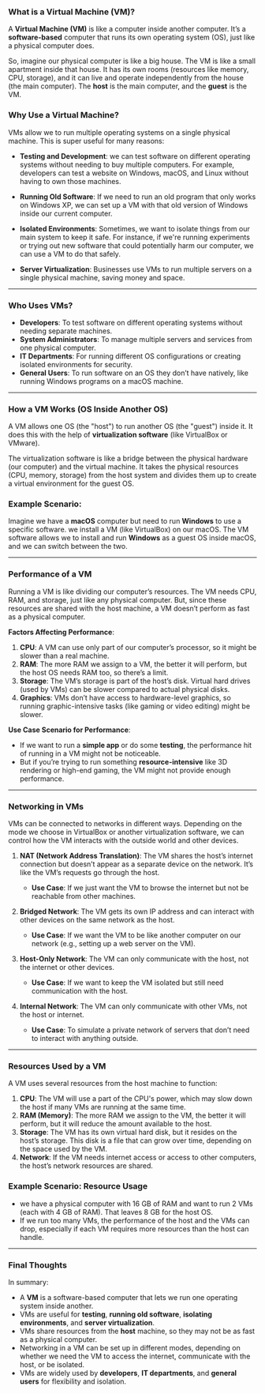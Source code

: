 ### **What is a Virtual Machine (VM)?**

A **Virtual Machine (VM)** is like a computer inside another computer. It’s a **software-based** computer that runs its own operating system (OS), just like a physical computer does. 

So, imagine our physical computer is like a big house. The VM is like a small apartment inside that house. It has its own rooms (resources like memory, CPU, storage), and it can live and operate independently from the house (the main computer). The **host** is the main computer, and the **guest** is the VM.

### **Why Use a Virtual Machine?**

VMs allow we to run multiple operating systems on a single physical machine. This is super useful for many reasons:

- **Testing and Development**: we can test software on different operating systems without needing to buy multiple computers. For example, developers can test a website on Windows, macOS, and Linux without having to own those machines.
  
- **Running Old Software**: If we need to run an old program that only works on Windows XP, we can set up a VM with that old version of Windows inside our current computer.

- **Isolated Environments**: Sometimes, we want to isolate things from our main system to keep it safe. For instance, if we're running experiments or trying out new software that could potentially harm our computer, we can use a VM to do that safely.

- **Server Virtualization**: Businesses use VMs to run multiple servers on a single physical machine, saving money and space.

---

### **Who Uses VMs?**

- **Developers**: To test software on different operating systems without needing separate machines.
- **System Administrators**: To manage multiple servers and services from one physical computer.
- **IT Departments**: For running different OS configurations or creating isolated environments for security.
- **General Users**: To run software on an OS they don’t have natively, like running Windows programs on a macOS machine.

---

### **How a VM Works (OS Inside Another OS)**

A VM allows one OS (the "host") to run another OS (the "guest") inside it. It does this with the help of **virtualization software** (like VirtualBox or VMware). 

The virtualization software is like a bridge between the physical hardware (our computer) and the virtual machine. It takes the physical resources (CPU, memory, storage) from the host system and divides them up to create a virtual environment for the guest OS.

### **Example Scenario**:
Imagine we have a **macOS** computer but need to run **Windows** to use a specific software. we install a VM (like VirtualBox) on our macOS. The VM software allows we to install and run **Windows** as a guest OS inside macOS, and we can switch between the two.

---

### **Performance of a VM**

Running a VM is like dividing our computer’s resources. The VM needs CPU, RAM, and storage, just like any physical computer. But, since these resources are shared with the host machine, a VM doesn’t perform as fast as a physical computer.

**Factors Affecting Performance**:
1. **CPU**: A VM can use only part of our computer’s processor, so it might be slower than a real machine.
2. **RAM**: The more RAM we assign to a VM, the better it will perform, but the host OS needs RAM too, so there’s a limit.
3. **Storage**: The VM’s storage is part of the host’s disk. Virtual hard drives (used by VMs) can be slower compared to actual physical disks.
4. **Graphics**: VMs don’t have access to hardware-level graphics, so running graphic-intensive tasks (like gaming or video editing) might be slower.

**Use Case Scenario for Performance**:
- If we want to run a **simple app** or do some **testing**, the performance hit of running in a VM might not be noticeable.
- But if you’re trying to run something **resource-intensive** like 3D rendering or high-end gaming, the VM might not provide enough performance.

---

### **Networking in VMs**

VMs can be connected to networks in different ways. Depending on the mode we choose in VirtualBox or another virtualization software, we can control how the VM interacts with the outside world and other devices.

1. **NAT (Network Address Translation)**: The VM shares the host’s internet connection but doesn’t appear as a separate device on the network. It’s like the VM’s requests go through the host.
    - **Use Case**: If we just want the VM to browse the internet but not be reachable from other machines.
  
2. **Bridged Network**: The VM gets its own IP address and can interact with other devices on the same network as the host.
    - **Use Case**: If we want the VM to be like another computer on our network (e.g., setting up a web server on the VM).
  
3. **Host-Only Network**: The VM can only communicate with the host, not the internet or other devices.
    - **Use Case**: If we want to keep the VM isolated but still need communication with the host.

4. **Internal Network**: The VM can only communicate with other VMs, not the host or internet.
    - **Use Case**: To simulate a private network of servers that don’t need to interact with anything outside.

---

### **Resources Used by a VM**

A VM uses several resources from the host machine to function:

1. **CPU**: The VM will use a part of the CPU's power, which may slow down the host if many VMs are running at the same time.
2. **RAM (Memory)**: The more RAM we assign to the VM, the better it will perform, but it will reduce the amount available to the host.
3. **Storage**: The VM has its own virtual hard disk, but it resides on the host’s storage. This disk is a file that can grow over time, depending on the space used by the VM.
4. **Network**: If the VM needs internet access or access to other computers, the host’s network resources are shared.

### **Example Scenario: Resource Usage**

- we have a physical computer with 16 GB of RAM and want to run 2 VMs (each with 4 GB of RAM). That leaves 8 GB for the host OS.
- If we run too many VMs, the performance of the host and the VMs can drop, especially if each VM requires more resources than the host can handle.

---

### **Final Thoughts**

In summary:
- A **VM** is a software-based computer that lets we run one operating system inside another.
- VMs are useful for **testing**, **running old software**, **isolating environments**, and **server virtualization**.
- VMs share resources from the **host** machine, so they may not be as fast as a physical computer.
- Networking in a VM can be set up in different modes, depending on whether we need the VM to access the internet, communicate with the host, or be isolated.
- VMs are widely used by **developers**, **IT departments**, and **general users** for flexibility and isolation.

